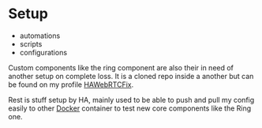 # Setup

- automations
- scripts
- configurations

Custom components like the ring component are also their in need of another setup on complete loss. It is a cloned repo inside a another but can be found on my profile [HAWebRTCFix](github.com/TeejMcSteez/HAWebRTCFix).

Rest is stuff setup by HA, mainly used to be able to push and pull my config easily to other [Docker](https://www.docker.com/products/docker-desktop/) container to test new core components like the Ring one.
